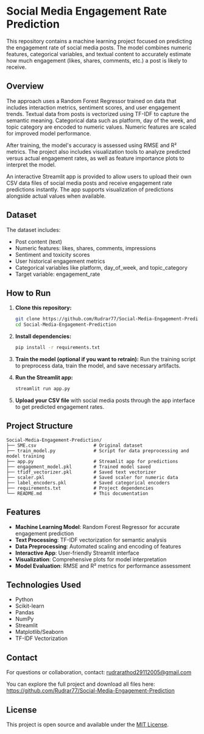 # Social Media Engagement Rate Prediction

This repository contains a machine learning project focused on predicting the engagement rate of social media posts. The model combines numeric features, categorical variables, and textual content to accurately estimate how much engagement (likes, shares, comments, etc.) a post is likely to receive.

## Overview

The approach uses a Random Forest Regressor trained on data that includes interaction metrics, sentiment scores, and user engagement trends. Textual data from posts is vectorized using TF-IDF to capture the semantic meaning. Categorical data such as platform, day of the week, and topic category are encoded to numeric values. Numeric features are scaled for improved model performance.

After training, the model's accuracy is assessed using RMSE and R² metrics. The project also includes visualization tools to analyze predicted versus actual engagement rates, as well as feature importance plots to interpret the model.

An interactive Streamlit app is provided to allow users to upload their own CSV data files of social media posts and receive engagement rate predictions instantly. The app supports visualization of predictions alongside actual values when available.

## Dataset

The dataset includes:
- Post content (text)
- Numeric features: likes, shares, comments, impressions
- Sentiment and toxicity scores
- User historical engagement metrics
- Categorical variables like platform, day_of_week, and topic_category
- Target variable: engagement_rate

## How to Run

1. **Clone this repository:**
   ```bash
   git clone https://github.com/Rudrar77/Social-Media-Engagement-Prediction.git
   cd Social-Media-Engagement-Prediction
   ```

2. **Install dependencies:**
   ```bash
   pip install -r requirements.txt
   ```

3. **Train the model (optional if you want to retrain):**
   Run the training script to preprocess data, train the model, and save necessary artifacts.

4. **Run the Streamlit app:**
   ```bash
   streamlit run app.py
   ```

5. **Upload your CSV file** with social media posts through the app interface to get predicted engagement rates.

## Project Structure

```
Social-Media-Engagement-Prediction/
├── SME.csv                     # Original dataset
├── train_model.py              # Script for data preprocessing and model training
├── app.py                      # Streamlit app for predictions
├── engagement_model.pkl        # Trained model saved
├── tfidf_vectorizer.pkl        # Saved text vectorizer
├── scaler.pkl                  # Saved scaler for numeric data
├── label_encoders.pkl          # Saved categorical encoders
├── requirements.txt            # Project dependencies
└── README.md                   # This documentation
```

## Features

- **Machine Learning Model**: Random Forest Regressor for accurate engagement prediction
- **Text Processing**: TF-IDF vectorization for semantic analysis
- **Data Preprocessing**: Automated scaling and encoding of features
- **Interactive App**: User-friendly Streamlit interface
- **Visualization**: Comprehensive plots for model interpretation
- **Model Evaluation**: RMSE and R² metrics for performance assessment

## Technologies Used

- Python
- Scikit-learn
- Pandas
- NumPy
- Streamlit
- Matplotlib/Seaborn
- TF-IDF Vectorization

## Contact

For questions or collaboration, contact: rudrarathod29112005@gmail.com

You can explore the full project and download all files here: https://github.com/Rudrar77/Social-Media-Engagement-Prediction

## License

This project is open source and available under the [MIT License](LICENSE).
